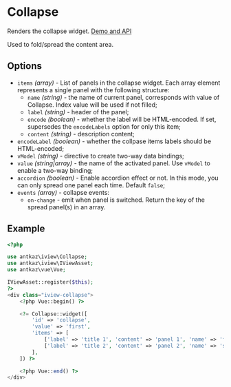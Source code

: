 # Collapse

Renders the collapse widget. [Demo and API](https://www.iviewui.com/components/collapse-en)

Used to fold/spread the content area.

## Options

 * `items` *(array)* - List of panels in the collapse widget. Each array element represents a single panel with the following structure:
    * `name` *(string)* - the name of current panel, corresponds with value of Collapse. Index value will be used if not filled;
    * `label` *(string)* - header of the panel;
    * `encode` *(boolean)* - whether the label will be HTML-encoded. If set, supersedes the `encodeLabels` option for only this item;
    * `content` *(string)* - description content;
* `encodeLabel` *(boolean)* - whether the collpase items labels should be HTML-encoded;
* `vModel` *(string)* - directive to create two-way data bindings;
* `value` *(string|array)* - the name of the activated panel. Use `vModel` to enable a two-way binding;
* `accordion` *(boolean)* - Enable accordion effect or not. In this mode, you can only spread one panel each time. Default `false`;
* `events` *(array)* - collapse events: 
	* `on-change` - emit when panel is switched. Return the key of the spread panel(s) in an array.

## Example

```php
<?php

use antkaz\iview\Collapse;
use antkaz\iview\IViewAsset;
use antkaz\vue\Vue;

IViewAsset::register($this);
?>
<div class="iview-collapse">
    <?php Vue::begin() ?>

    <?= Collapse::widget([
        'id' => 'collapse',
        'value' => 'first',
        'items' => [
            ['label' => 'title 1', 'content' => 'panel 1', 'name' => 'first'],
            ['label' => 'title 2', 'content' => 'panel 2', 'name' => 'second'],
        ],
    ]) ?>

    <?php Vue::end() ?>
</div>
```